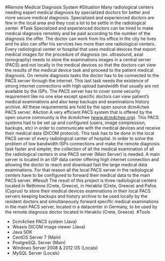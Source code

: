 #Remote Medical Diagnosis System
#Situation
Many radiological centers needing expert medical diagnosis by specialized doctors for better and more secure medical diagnosis. Specialized and experienced doctors are few in the local area and they cost a lot to be settle in the radiological center.
#Task
Specialized and experienced doctors can be hired to make medical diagnosis remotely and be paid according to the number of the diagnosis the offer. The doctor can work from his office in the city he lives and he also can offer his services two more than one radiological centers.
Every radiological center or hospital that uses medical devices that export medical images for the procedure of diagnosis (ex. ultrasound, axial tomography) needs to store the examinations images in a central server (PACS) and not locally in the medical devices so that the doctors can view the results of the medical device task and proceed to the patient medical diagnosis.
On remote diagnosis tasks the doctor has to be connected to the PACS server through the internet. This last task needs the existence of strong internet connections with high upload bandwidth that usually are not available by the ISPs.
The PACS server has to cover some security requirement like no one else except specific doctors can view patient’s medical examinations and also keep backups and examinations history archive. All these requirements are hold by the open source dcm4chee PACS server.
#Action
A very efficient PACS system that is offered by the open source community is the dcm4chee (www.dcm4chee.org). This PACS systems had to be set up and configured (users, image compression, backups, etc) in order to communicate with the medical devices and receive their medical data (DICOM protocol). This task has to be done in the local PACS server of every radiological center of hospital.
In order to solve the problem of low bandwidth ISPs connections and make the remote diagnosis task faster and simpler, the collection of all the medical examination of all the radiological centers in one PACS server (Main Server) is needed. A main server is located in an ISP data center offering
high internet connection and allowing the doctor to reach and download fast the large medical data examinations. For that reason all the local PACS server in the radiological centers have to be configured to forward their medical data to the main PACS server.
#Result
The result of this project is three radiological centers located in Rethimno (Crete, Greece), in Heraklio (Crete, Greece) and Pafos (Cyprus) to store their medical devices examinations in their local PACS servers keeping backups and history archive to be used locally by the resident doctors and simultaneously forward specific medical examinations in the main PACS server, located in a datacenter in Germany, to be used by the remote diagnosis doctor located in Heraklio (Crete, Greece).
#Tools
- Dcm4chee PACS system (Java)
- Weasis DICOM image viewer (Java)
- Java SDK
- CentOS Server 7 (Main)
- PostgreSQL Server (Main)
- Windows Server 2008 & 2012 OS (Locals)
- MySQL Server (Locals)